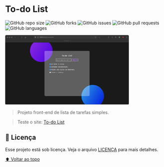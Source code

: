 # To-do List

![GitHub repo size](https://img.shields.io/github/repo-size/artaugusto/To-do-List)
![GitHub forks](https://img.shields.io/github/forks/artaugusto/To-do-List)
![GitHub issues](https://img.shields.io/github/issues-raw/artaugusto/To-do-List)
![GitHub pull requests](https://img.shields.io/github/issues-pr-raw/artaugusto/To-do-List)
![GitHub languages](https://img.shields.io/github/languages/count/artaugusto/To-do-List)

<img alt="To-do List Desktop" width="79%" src="./assets/images/todoList-Desktop.png" />

> Projeto front-end de lista de tarefas simples.

> Teste o site:
> [To-do List](https://artaugusto.github.io/To-do-List/)

## 📝 Licença

Esse projeto está sob licença. Veja o arquivo [LICENÇA](LICENSE) para mais detalhes.

[⬆ Voltar ao topo](#DoctorCare)
